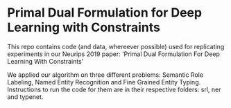 # Primal Dual Formulation for Deep Learning with Constraints

This repo contains code (and data, whereever possible) used for replicating experiments in our Neurips 2019 paper: 'Primal Dual Formulation For Deep Learning With Constraints'

We applied our algorithm on three different problems: Semantic Role Labeling, Named Entity Recognition and Fine Grained Entity Typing. 
Instructions to run the code for them are in their respective folders: srl, ner and typenet.


